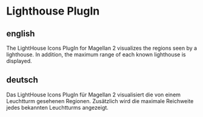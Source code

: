 # Lighthouse PlugIn

## english

The LightHouse Icons PlugIn for Magellan 2 visualizes the regions seen by a lighthouse.
In addition, the maximum range of each known lighthouse is displayed.

## deutsch

Das LightHouse Icons PlugIn für Magellan 2 visualisiert die von einem Leuchtturm gesehenen Regionen.
Zusätzlich wird die maximale Reichweite jedes bekannten Leuchtturms angezeigt.


